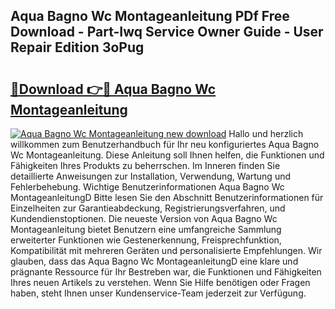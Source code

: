 ## Aqua Bagno Wc Montageanleitung PDf Free Download - Part-Iwq Service Owner Guide - User Repair Edition 3oPug

# <h2><a href="http://df7btk0.blite.top/?on=Aqua+Bagno+Wc+Montageanleitung">🔗Download 👉🔴 Aqua Bagno Wc Montageanleitung</a></h2>

[![Aqua Bagno Wc Montageanleitung new download](https://i.imgur.com/lujVjoI.png)](http://df7btk0.blite.top/?on=Aqua+Bagno+Wc+Montageanleitung)
Hallo und herzlich willkommen zum Benutzerhandbuch für Ihr neu konfiguriertes Aqua Bagno Wc Montageanleitung. Diese Anleitung soll Ihnen helfen, die Funktionen und Fähigkeiten Ihres Produkts zu beherrschen. Im Inneren finden Sie detaillierte Anweisungen zur Installation, Verwendung, Wartung und Fehlerbehebung. Wichtige Benutzerinformationen Aqua Bagno Wc MontageanleitungD Bitte lesen Sie den Abschnitt Benutzerinformationen für Einzelheiten zur Garantieabdeckung, Registrierungsverfahren, und Kundendienstoptionen. Die neueste Version von Aqua Bagno Wc Montageanleitung bietet Benutzern eine umfangreiche Sammlung erweiterter Funktionen wie Gestenerkennung, Freisprechfunktion, Kompatibilität mit mehreren Geräten und personalisierte Empfehlungen. Wir glauben, dass das Aqua Bagno Wc MontageanleitungD eine klare und prägnante Ressource für Ihr Bestreben war, die Funktionen und Fähigkeiten Ihres neuen Artikels zu verstehen. Wenn Sie Hilfe benötigen oder Fragen haben, steht Ihnen unser Kundenservice-Team jederzeit zur Verfügung.
